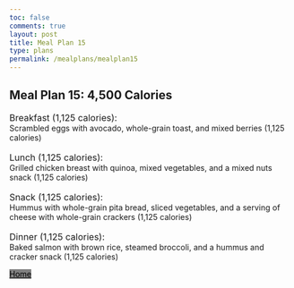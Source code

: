 ```yaml
---
toc: false
comments: true
layout: post
title: Meal Plan 15
type: plans
permalink: /mealplans/mealplan15
---
```


## Meal Plan 15: 4,500 Calories

<span style="font-size: 16px;">Breakfast (1,125 calories):</span>
<br>
Scrambled eggs with avocado, whole-grain toast, and mixed berries (1,125 calories)
<br>
<br>
<span style="font-size: 16px;">Lunch (1,125 calories):</span>
<br>
Grilled chicken breast with quinoa, mixed vegetables, and a mixed nuts snack (1,125 calories)
<br>
<br>
<span style="font-size: 16px;">Snack (1,125 calories):</span>
<br>
Hummus with whole-grain pita bread, sliced vegetables, and a serving of cheese with whole-grain crackers (1,125 calories)
<br>
<br>
<span style="font-size: 16px;">Dinner (1,125 calories):</span>
<br>
Baked salmon with brown rice, steamed broccoli, and a hummus and cracker snack (1,125 calories)

<a href="/ppfrontend/" class="button" style="color: black; background-color: grey;">Home</a>
